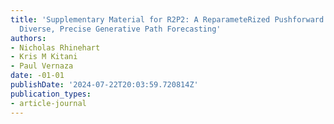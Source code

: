 ```yaml
---
title: 'Supplementary Material for R2P2: A ReparameteRized Pushforward Policy for
  Diverse, Precise Generative Path Forecasting'
authors:
- Nicholas Rhinehart
- Kris M Kitani
- Paul Vernaza
date: -01-01
publishDate: '2024-07-22T20:03:59.720814Z'
publication_types:
- article-journal
---
```

